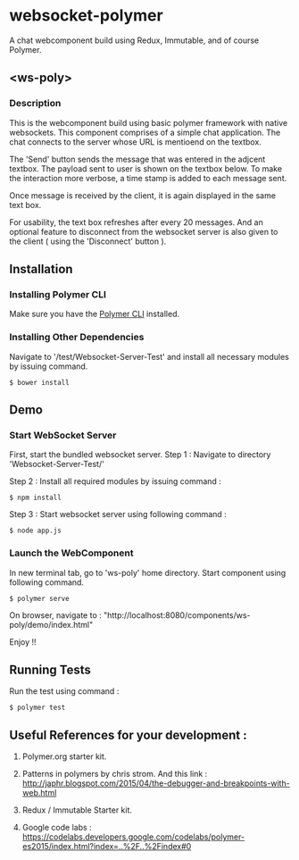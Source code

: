 # websocket-polymer
A chat webcomponent build using Redux, Immutable, and of course Polymer. 

## \<ws-poly\>

### Description
This is the webcomponent build using basic polymer framework with native websockets. This component comprises of a simple chat application. The chat connects to the server whose URL is mentioend on the textbox. 

The 'Send' button sends the message that was entered in the adjcent textbox. The payload sent to user is shown on the textbox below. To make the interaction more verbose, a time stamp is added to each message sent. 

Once message is received by the client, it is again displayed in the same text box. 

For usability, the text box refreshes after every 20 messages. And an optional feature to disconnect from the websocket server is also given to the client ( using the 'Disconnect' button ).


## Installation

### Installing Polymer CLI
Make sure you have the [Polymer CLI](https://www.npmjs.com/package/polymer-cli) installed. 

### Installing Other Dependencies
Navigate to '/test/Websocket-Server-Test' and install all necessary modules by issuing command.
```
$ bower install
```


## Demo

### Start WebSocket Server
First, start the bundled websocket server. 
Step 1 : Navigate to  directory 'Websocket-Server-Test/' 

Step 2 : Install all required modules by issuing command :
```
$ npm install
```

Step 3 : Start websocket server using following command :
```
$ node app.js
```

### Launch the WebComponent
In new terminal tab, go to 'ws-poly' home directory. Start component using following command.
```
$ polymer serve
```

On browser, navigate to : "http://localhost:8080/components/ws-poly/demo/index.html"

Enjoy !! 




## Running Tests

Run the test using command : 

```
$ polymer test
```



## Useful References for your development : 

1. Polymer.org starter kit.

2. Patterns in polymers by chris strom. And this link : 
http://japhr.blogspot.com/2015/04/the-debugger-and-breakpoints-with-web.html

3. Redux / Immutable Starter kit.

4. Google code labs : 
https://codelabs.developers.google.com/codelabs/polymer-es2015/index.html?index=..%2F..%2Findex#0


